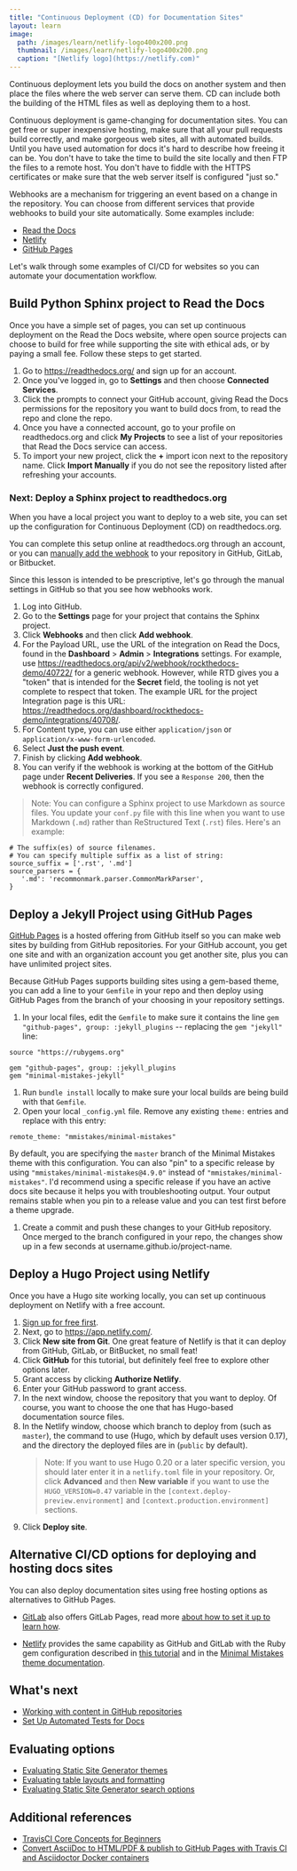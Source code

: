 ```yaml
---
title: "Continuous Deployment (CD) for Documentation Sites"
layout: learn
image:
  path: /images/learn/netlify-logo400x200.png
  thumbnail: /images/learn/netlify-logo400x200.png
  caption: "[Netlify logo](https://netlify.com)"
---
```


Continuous deployment lets you build the docs on another system and then place the files where the web server can serve them. CD can include both the building of the HTML files as well as deploying them to a host.

Continuous deployment is game-changing for documentation sites. You can get free or super inexpensive hosting, make sure that all your pull requests build correctly, and make gorgeous web sites, all with automated builds. Until you have used automation for docs it's hard to describe how freeing it can be. You don't have to take the time to build the site locally and then FTP the files to a remote host. You don't have to fiddle with the HTTPS certificates or make sure that the web server itself is configured "just so."

Webhooks are a mechanism for triggering an event based on a change in the repository. You can choose from different services that provide webhooks to build your site automatically. Some examples include:

* [Read the Docs](https://readthedocs.org/)
* [Netlify](https://www.netlify.com/)
* [GitHub Pages](https://pages.github.com)

Let's walk through some examples of CI/CD for websites so you can automate your documentation workflow.

## Build Python Sphinx project to Read the Docs

Once you have a simple set of pages, you can set up continuous deployment on the Read the Docs website, where open source projects can choose to build for free while supporting the site with ethical ads, or by paying a small fee. Follow these steps to get started.

1. Go to https://readthedocs.org/ and sign up for an account.
1. Once you've logged in, go to **Settings** and then choose **Connected Services**.
1. Click the prompts to connect your GitHub account, giving Read the Docs permissions for the repository you want to build docs from, to read the repo and clone the repo.
1. Once you have a connected account, go to your profile on readthedocs.org and click **My Projects** to see a list of your repositories that Read the Docs service can access.
1. To import your new project, click the **+** import icon next to the repository name. Click **Import Manually** if you do not see the repository listed after refreshing your accounts.

### Next: Deploy a Sphinx project to readthedocs.org

When you have a local project you want to deploy to a web site, you can set up the configuration for Continuous Deployment (CD) on readthedocs.org.

You can complete this setup online at readthedocs.org through an account, or you can [manually add the webhook](https://docs.readthedocs.io/en/latest/webhooks.html#webhook-creation) to your repository in GitHub, GitLab, or Bitbucket.

Since this lesson is intended to be prescriptive, let's go through the manual settings in GitHub so that you see how webhooks work.

1. Log into GitHub.
1. Go to the **Settings** page for your project that contains the Sphinx project.
1. Click **Webhooks** and then click **Add webhook**.
1. For the Payload URL, use the URL of the integration on Read the Docs, found in the **Dashboard** > **Admin** > **Integrations** settings. For example, use https://readthedocs.org/api/v2/webhook/rockthedocs-demo/40722/ for a generic webhook. However, while RTD gives you a "token" that is intended for the **Secret** field, the tooling is not yet complete to respect that token. The example URL for the project Integration page is this URL: https://readthedocs.org/dashboard/rockthedocs-demo/integrations/40708/.
1. For Content type, you can use either `application/json` or `application/x-www-form-urlencoded`.
1. Select **Just the push event**.
1. Finish by clicking **Add webhook**.
1. You can verify if the webhook is working at the bottom of the GitHub page under **Recent Deliveries**. If you see a `Response 200`, then the webhook is correctly configured.

>Note: You can configure a Sphinx project to use Markdown as source files. You update your `conf.py` file with this line when you want to use Markdown (`.md`) rather than ReStructured Text (`.rst`) files. Here's an example:
   ```
   # The suffix(es) of source filenames.
   # You can specify multiple suffix as a list of string:
   source_suffix = ['.rst', '.md']
   source_parsers = {
      '.md': 'recommonmark.parser.CommonMarkParser',
   }
   ```

## Deploy a Jekyll Project using GitHub Pages

[GitHub Pages](https://pages.github.com/) is a hosted offering from GitHub itself so you can make web sites by building from GitHub repositories. For your GitHub account, you get one site and with an organization account you get another site, plus you can have unlimited project sites.

Because GitHub Pages supports building sites using a gem-based theme, you can add a line to your `Gemfile` in your repo and then deploy using GitHub Pages from the branch of your choosing in your repository settings.

1. In your local files, edit the `Gemfile` to make sure it contains the line `gem "github-pages", group: :jekyll_plugins` -- replacing the `gem "jekyll"` line:

```
source "https://rubygems.org"

gem "github-pages", group: :jekyll_plugins
gem "minimal-mistakes-jekyll"
```
1. Run `bundle install` locally to make sure your local builds are being build with that `Gemfile`.
1. Open your local `_config.yml` file. Remove any existing `theme:` entries and replace with this entry:
```
remote_theme: "mmistakes/minimal-mistakes"
```

By default, you are specifying the `master` branch of the Minimal Mistakes theme with this configuration. You can also "pin" to a specific release by using `"mmistakes/minimal-mistakes@4.9.0"` instead of `"mmistakes/minimal-mistakes"`. I'd recommend using a specific release if you have an active docs site because it helps you with troubleshooting output. Your output remains stable when you pin to a release value and you can test first before a theme upgrade.
1. Create a commit and push these changes to your GitHub repository. Once merged to the branch configured in your repo, the changes show up in a few seconds at username.github.io/project-name.

## Deploy a Hugo Project using Netlify

Once you have a Hugo site working locally, you can set up continuous deployment on Netlify with a free account.

1. [Sign up for free first](https://app.netlify.com/signup).
1. Next, go to https://app.netlify.com/.
1. Click **New site from Git**. One great feature of Netlify is that it can deploy from GitHub, GitLab, or BitBucket, no small feat!
1. Click **GitHub** for this tutorial, but definitely feel free to explore other options later.
1. Grant access by clicking **Authorize Netlify**.
1. Enter your GitHub password to grant access.
1. In the next window, choose the repository that you want to deploy. Of course, you want to choose the one that has Hugo-based documentation source files.
1. In the Netlify window, choose which branch to deploy from (such as `master`), the command to use (Hugo, which by default uses version 0.17), and the directory the deployed files are in (`public` by default).
   > Note: If you want to use Hugo 0.20 or a later specific version, you should later enter it in a `netlify.toml` file in your repository. Or, click **Advanced** and then **New variable** if you want to use the `HUGO_VERSION=0.47` variable in the `[context.deploy-preview.environment]` and `[context.production.environment]` sections.
1. Click **Deploy site**.

## Alternative CI/CD options for deploying and hosting docs sites

You can also deploy documentation sites using free hosting options as alternatives to GitHub Pages.

* [GitLab](https://gitlab.com) also offers GitLab Pages, read more [about how to set it up to learn how](https://about.gitlab.com/2016/04/07/gitlab-pages-setup/).

*  [Netlify](https://www.netlify.com) provides the same capability as GitHub and GitLab with the Ruby gem configuration described in [this tutorial](https://www.netlify.com/blog/2015/10/28/a-step-by-step-guide-jekyll-3.0-on-netlify/) and in the [Minimal Mistakes theme documentation](https://mmistakes.github.io/minimal-mistakes/docs/quick-start-guide/#ruby-gem-method).

## What's next

* [Working with content in GitHub repositories](https://docslikecode.com/learn/04-add-content-workflow/)
* [Set Up Automated Tests for Docs](https://www.docslikecode.com/learn/06-test-docs-as-code/)

## Evaluating options

* [Evaluating Static Site Generator themes](https://www.docslikecode.com/learn/07-evaluating-ssg-themes/)
* [Evaluating table layouts and formatting](https://www.docslikecode.com/learn/08-evaluating-table-layouts/)
* [Evaluating Static Site Generator search options](https://www.docslikecode.com/learn/09-ssg-search-implementations/)

## Additional references

* [TravisCI Core Concepts for Beginners](https://docs.travis-ci.com/user/for-beginners)
* [Convert AsciiDoc to HTML/PDF & publish to GitHub Pages with Travis CI and Asciidoctor Docker containers](https://mgreau.com/posts/2016/03/28/asciidoc-to-gh-pages-with-travis-ci-docker-asciidoctor.html)
